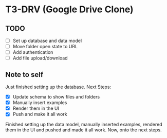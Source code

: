# T3-DRV (Google Drive Clone)

## TODO

- [ ] Set up database and data model
- [ ] Move folder open state to URL
- [ ] Add authentication
- [ ] Add file upload/download

## Note to self

Just finished setting up the database. Next Steps:

- [x] Update schema to show files and folders
- [x] Manually insert examples
- [x] Render them in the UI
- [x] Push and make it all work

Finished setting up the data model, manually inserted examples, rendered them in the UI and pushed and made it all work. Now, onto the next steps.
